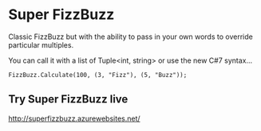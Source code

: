 # Super FizzBuzz

Classic FizzBuzz but with the ability to pass in your own words to override particular multiples.

You can call it with a list of Tuple<int, string> or use the new C#7 syntax...

```
FizzBuzz.Calculate(100, (3, "Fizz"), (5, "Buzz"));
```

## Try Super FizzBuzz live

http://superfizzbuzz.azurewebsites.net/
